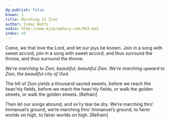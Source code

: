 ```yaml
---
dg-publish: false
known: 1
title: Marching to Zion
author: Isaac Watts
audio: http://www.kjvprophecy.com/043.mp3
index: 43
---
```


Come, we that love the Lord,
and let our joys be known.
Join in a song with sweet accord,
join in a song with sweet accord,
and thus surround the throne,
and thus surround the throne.

*We’re marching to Zion,
beautiful, beautiful Zion.
We’re marching upward to Zion,
the beautiful city of God.*

The hill of Zion yields
a thousand sacred sweets,
before we reach the heav’nly fields,
before we reach the heav’nly fields,
or walk the golden streets,
or walk the golden streets. [Refrain]

Then let our songs abound,
and ev’ry tear be dry.
We’re marching thro’ Immanuel’s ground,
we’re marching thro’ Immanuel’s ground,
to fairer worlds on high,
to fairer worlds on high. [Refrain]